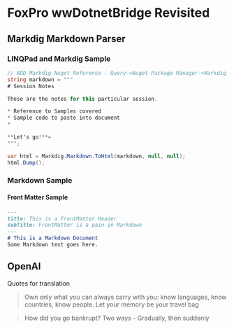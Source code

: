# FoxPro wwDotnetBridge Revisited

## Markdig Markdown Parser


### LINQPad and Markdig Sample

```cs
// ADD Markdig Nuget Reference - Query->Nuget Package Manager->Markdig
string markdown = """
# Session Notes

These are the notes for this particular session.

* Reference to Samples covered
* Sample code to paste into document
* 

**Let's go!**=
""";	

var html = Markdig.Markdown.ToHtml(markdown, null, null);
html.Dump();	
```	

### Markdown Sample

#### Front Matter Sample
```markdown
---
title: This is a FrontMatter Header
subTitle: FrontMatter is a pain in Markdown
---
# This is a Markdown Document
Some Markdown text goes here.
```

## OpenAI

Quotes for translation

> Own only what you can always carry with you: know languages, know countries, know people. Let your memory be your travel bag

> How did you go bankrupt? Two ways - Gradually, then suddenly